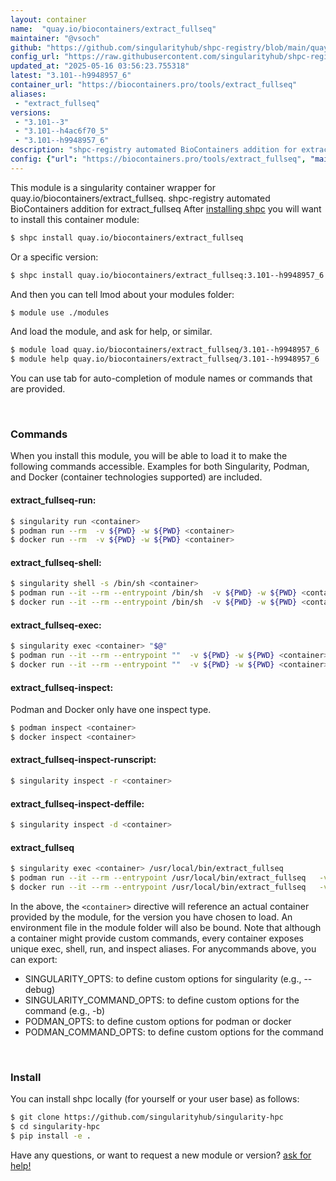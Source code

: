 ```yaml
---
layout: container
name:  "quay.io/biocontainers/extract_fullseq"
maintainer: "@vsoch"
github: "https://github.com/singularityhub/shpc-registry/blob/main/quay.io/biocontainers/extract_fullseq/container.yaml"
config_url: "https://raw.githubusercontent.com/singularityhub/shpc-registry/main/quay.io/biocontainers/extract_fullseq/container.yaml"
updated_at: "2025-05-16 03:56:23.755318"
latest: "3.101--h9948957_6"
container_url: "https://biocontainers.pro/tools/extract_fullseq"
aliases:
 - "extract_fullseq"
versions:
 - "3.101--3"
 - "3.101--h4ac6f70_5"
 - "3.101--h9948957_6"
description: "shpc-registry automated BioContainers addition for extract_fullseq"
config: {"url": "https://biocontainers.pro/tools/extract_fullseq", "maintainer": "@vsoch", "description": "shpc-registry automated BioContainers addition for extract_fullseq", "latest": {"3.101--h9948957_6": "sha256:fcde09ef515f2ea2fba39a908268ec149a6ac8fa39887279b97198e05d571173"}, "tags": {"3.101--3": "sha256:4003112c241ce08242ad38555093666cc01158987595502ea03f733c00c1da0d", "3.101--h4ac6f70_5": "sha256:c1ded14e66944e361bb4524e9389aaa2f32f9e700a11ca0b5780376a1a14467f", "3.101--h9948957_6": "sha256:fcde09ef515f2ea2fba39a908268ec149a6ac8fa39887279b97198e05d571173"}, "docker": "quay.io/biocontainers/extract_fullseq", "aliases": {"extract_fullseq": "/usr/local/bin/extract_fullseq"}}
---
```


This module is a singularity container wrapper for quay.io/biocontainers/extract_fullseq.
shpc-registry automated BioContainers addition for extract_fullseq
After [installing shpc](#install) you will want to install this container module:


```bash
$ shpc install quay.io/biocontainers/extract_fullseq
```

Or a specific version:

```bash
$ shpc install quay.io/biocontainers/extract_fullseq:3.101--h9948957_6
```

And then you can tell lmod about your modules folder:

```bash
$ module use ./modules
```

And load the module, and ask for help, or similar.

```bash
$ module load quay.io/biocontainers/extract_fullseq/3.101--h9948957_6
$ module help quay.io/biocontainers/extract_fullseq/3.101--h9948957_6
```

You can use tab for auto-completion of module names or commands that are provided.

<br>

### Commands

When you install this module, you will be able to load it to make the following commands accessible.
Examples for both Singularity, Podman, and Docker (container technologies supported) are included.

#### extract_fullseq-run:

```bash
$ singularity run <container>
$ podman run --rm  -v ${PWD} -w ${PWD} <container>
$ docker run --rm  -v ${PWD} -w ${PWD} <container>
```

#### extract_fullseq-shell:

```bash
$ singularity shell -s /bin/sh <container>
$ podman run --it --rm --entrypoint /bin/sh  -v ${PWD} -w ${PWD} <container>
$ docker run --it --rm --entrypoint /bin/sh  -v ${PWD} -w ${PWD} <container>
```

#### extract_fullseq-exec:

```bash
$ singularity exec <container> "$@"
$ podman run --it --rm --entrypoint ""  -v ${PWD} -w ${PWD} <container> "$@"
$ docker run --it --rm --entrypoint ""  -v ${PWD} -w ${PWD} <container> "$@"
```

#### extract_fullseq-inspect:

Podman and Docker only have one inspect type.

```bash
$ podman inspect <container>
$ docker inspect <container>
```

#### extract_fullseq-inspect-runscript:

```bash
$ singularity inspect -r <container>
```

#### extract_fullseq-inspect-deffile:

```bash
$ singularity inspect -d <container>
```


#### extract_fullseq

```bash
$ singularity exec <container> /usr/local/bin/extract_fullseq
$ podman run --it --rm --entrypoint /usr/local/bin/extract_fullseq   -v ${PWD} -w ${PWD} <container> -c " $@"
$ docker run --it --rm --entrypoint /usr/local/bin/extract_fullseq   -v ${PWD} -w ${PWD} <container> -c " $@"
```



In the above, the `<container>` directive will reference an actual container provided
by the module, for the version you have chosen to load. An environment file in the
module folder will also be bound. Note that although a container
might provide custom commands, every container exposes unique exec, shell, run, and
inspect aliases. For anycommands above, you can export:

 - SINGULARITY_OPTS: to define custom options for singularity (e.g., --debug)
 - SINGULARITY_COMMAND_OPTS: to define custom options for the command (e.g., -b)
 - PODMAN_OPTS: to define custom options for podman or docker
 - PODMAN_COMMAND_OPTS: to define custom options for the command

<br>

### Install

You can install shpc locally (for yourself or your user base) as follows:

```bash
$ git clone https://github.com/singularityhub/singularity-hpc
$ cd singularity-hpc
$ pip install -e .
```

Have any questions, or want to request a new module or version? [ask for help!](https://github.com/singularityhub/singularity-hpc/issues)